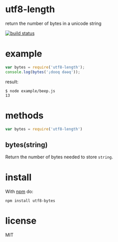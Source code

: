 # utf8-length

return the number of bytes in a unicode string

[![build status](https://secure.travis-ci.org/substack/utf8-length.png)](http://travis-ci.org/substack/utf8-length)

# example

``` js
var bytes = require('utf8-length');
console.log(bytes('¡dooq dǝǝq'));
```

result:

```
$ node example/beep.js
13
```

# methods

``` js
var bytes = require('utf8-length')
```

## bytes(string)

Return the number of bytes needed to store `string`.

# install

With [npm](https://npmjs.org) do:

```
npm install utf8-bytes
```

# license

MIT
